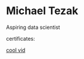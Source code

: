 # Michael Tezak

Aspiring data scientist

certificates:

<a href="certificates/classification_2_sklearn.pdf">cool vid</a> 
